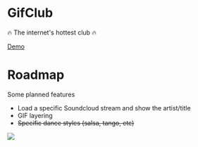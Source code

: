 # GifClub
🔥 The internet's hottest club 🔥

<a href="https://brainnews.github.io/gifclub/">Demo</a>

# Roadmap
Some planned features
- Load a specific Soundcloud stream and show the artist/title
- GIF layering
- ~~Specific dance styles (salsa, tango, etc)~~


<img src="https://media.giphy.com/media/3o7abxtmPxanzaESGY/giphy.gif">

